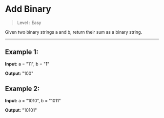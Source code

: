 # Add Binary

> Level : Easy

Given two binary strings a and b, return their sum as a binary string.

-----

## Example 1:
**Input:** a = "11", b = "1"

**Output:** "100"

## Example 2:
**Input:** a = "1010", b = "1011"

**Output:** "10101"